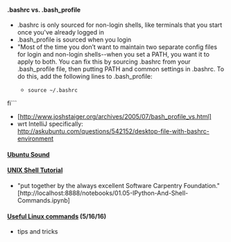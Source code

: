 #### .bashrc vs. .bash_profile
* .bashrc is only sourced for non-login shells, like terminals that you start once you've already logged in
* .bash_profile is sourced when you login
* "Most of the time you don’t want to maintain two separate config files for login and non-login shells--when you set a PATH, you want it to apply to both. You can fix this by sourcing .bashrc from your .bash_profile file, then putting PATH and common settings in .bashrc.  To do this, add the following lines to .bash_profile:
  * ```if [ -f ~/.bashrc ]; then
    source ~/.bashrc
fi```
  * [http://www.joshstaiger.org/archives/2005/07/bash_profile_vs.html]
* wrt IntelliJ specifically: http://askubuntu.com/questions/542152/desktop-file-with-bashrc-environment

#### [Ubuntu Sound](https://wiki.ubuntu.com/Sound)

#### [UNIX Shell Tutorial](http://swcarpentry.github.io/shell-novice/)
* "put together by the always excellent Software Carpentry Foundation." [http://localhost:8888/notebooks/01.05-IPython-And-Shell-Commands.ipynb]

#### [Useful Linux commands](http://www.commandlinefu.com/commands/browse/sort-by-votes) (5/16/16)
* tips and tricks